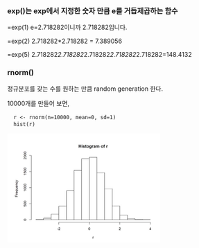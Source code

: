 ### exp()는 exp에서 지정한 숫자 만큼 e를 거듭제곱하는 함수

=exp(1)  e=2.718282이니까 2.718282입니다.

=exp(2) 2.718282*2.718282 = 7.389056

=exp(5) 2.718282*2.718282*2.718282*2.718282*2.718282=148.4132

### rnorm()

정규분포를 갖는 수를 원하는 만큼 random generation 한다.

10000개를 만들어 보면,

      r <- rnorm(n=10000, mean=0, sd=1) 
      hist(r)
      
<p><img src="https://github.com/jinkyukim-me/Programming_in_R/blob/master/img/1.rnorm.JPG" width="70%"></p>
